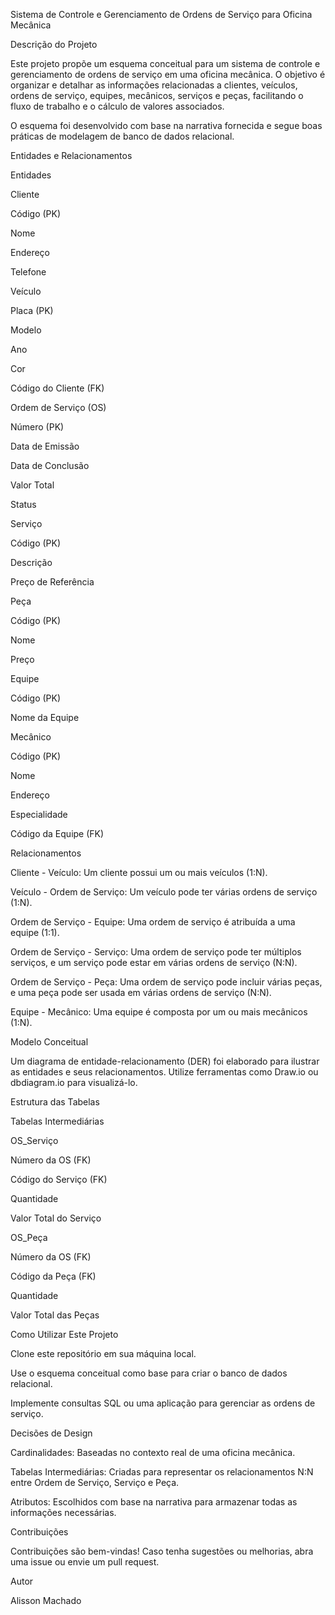 Sistema de Controle e Gerenciamento de Ordens de Serviço para Oficina Mecânica

Descrição do Projeto

Este projeto propõe um esquema conceitual para um sistema de controle e gerenciamento de ordens de serviço em uma oficina mecânica. O objetivo é organizar e detalhar as informações relacionadas a clientes, veículos, ordens de serviço, equipes, mecânicos, serviços e peças, facilitando o fluxo de trabalho e o cálculo de valores associados.

O esquema foi desenvolvido com base na narrativa fornecida e segue boas práticas de modelagem de banco de dados relacional.

Entidades e Relacionamentos

Entidades

Cliente

Código (PK)

Nome

Endereço

Telefone

Veículo

Placa (PK)

Modelo

Ano

Cor

Código do Cliente (FK)

Ordem de Serviço (OS)

Número (PK)

Data de Emissão

Data de Conclusão

Valor Total

Status

Serviço

Código (PK)

Descrição

Preço de Referência

Peça

Código (PK)

Nome

Preço

Equipe

Código (PK)

Nome da Equipe

Mecânico

Código (PK)

Nome

Endereço

Especialidade

Código da Equipe (FK)

Relacionamentos

Cliente - Veículo: Um cliente possui um ou mais veículos (1:N).

Veículo - Ordem de Serviço: Um veículo pode ter várias ordens de serviço (1:N).

Ordem de Serviço - Equipe: Uma ordem de serviço é atribuída a uma equipe (1:1).

Ordem de Serviço - Serviço: Uma ordem de serviço pode ter múltiplos serviços, e um serviço pode estar em várias ordens de serviço (N:N).

Ordem de Serviço - Peça: Uma ordem de serviço pode incluir várias peças, e uma peça pode ser usada em várias ordens de serviço (N:N).

Equipe - Mecânico: Uma equipe é composta por um ou mais mecânicos (1:N).

Modelo Conceitual

Um diagrama de entidade-relacionamento (DER) foi elaborado para ilustrar as entidades e seus relacionamentos. Utilize ferramentas como Draw.io ou dbdiagram.io para visualizá-lo.

Estrutura das Tabelas

Tabelas Intermediárias

OS_Serviço

Número da OS (FK)

Código do Serviço (FK)

Quantidade

Valor Total do Serviço

OS_Peça

Número da OS (FK)

Código da Peça (FK)

Quantidade

Valor Total das Peças

Como Utilizar Este Projeto

Clone este repositório em sua máquina local.

Use o esquema conceitual como base para criar o banco de dados relacional.

Implemente consultas SQL ou uma aplicação para gerenciar as ordens de serviço.

Decisões de Design

Cardinalidades: Baseadas no contexto real de uma oficina mecânica.

Tabelas Intermediárias: Criadas para representar os relacionamentos N:N entre Ordem de Serviço, Serviço e Peça.

Atributos: Escolhidos com base na narrativa para armazenar todas as informações necessárias.

Contribuições

Contribuições são bem-vindas! Caso tenha sugestões ou melhorias, abra uma issue ou envie um pull request.

Autor

Alisson Machado

